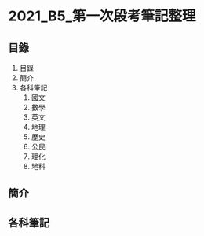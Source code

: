 # 2021_B5_第一次段考筆記整理
## 目錄
1. 目錄
2. 簡介
3. 各科筆記
   1. 國文
   2. 數學
   3. 英文
   4. 地理
   5. 歷史
   6. 公民
   7. 理化
   8. 地科
## 簡介
<p>
</p>

## 各科筆記
